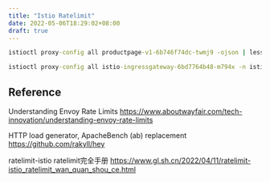 ```yaml
---
title: "Istio Ratelimit"
date: 2022-05-06T18:29:02+08:00
draft: true
---
```



```cmd
istioctl proxy-config all productpage-v1-6b746f74dc-twmj9 -ojson | less

istioctl proxy-config all istio-ingressgateway-6bd7764b48-m794x -n istio-system -ojson | less
```


## Reference

Understanding Envoy Rate Limits <https://www.aboutwayfair.com/tech-innovation/understanding-envoy-rate-limits>

HTTP load generator, ApacheBench (ab) replacement <https://github.com/rakyll/hey>

ratelimit-istio ratelimit完全手册 <https://www.gl.sh.cn/2022/04/11/ratelimit-istio_ratelimit_wan_quan_shou_ce.html>
